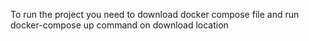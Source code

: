 To run the project you need to download docker compose file and run docker-compose up command on download location 

